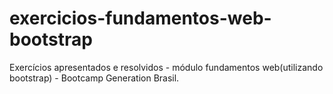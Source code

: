 # exercicios-fundamentos-web-bootstrap
Exercícios apresentados e resolvidos - módulo fundamentos web(utilizando bootstrap) - Bootcamp Generation Brasil.

